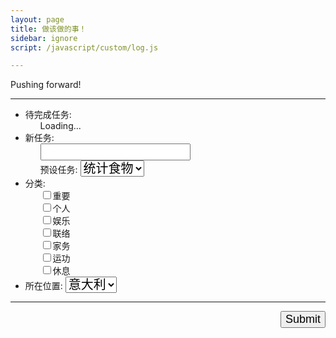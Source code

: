 ```yaml
---
layout: page
title: 做该做的事！
sidebar: ignore
script: /javascript/custom/log.js

---
```


Pushing forward!

---

<form action="https://script.google.com/macros/s/AKfycbxRYZQtTQ3qBQtxU5Q1iMV9_hlgvgALyTyID42IUNfDouFsajfN/exec" method="GET">

<ul>
<li>待完成任务:
<ul id='log' style="list-style:none;">
<li>Loading...</li>
</ul>
</li>
<li>新任务:
<ul style="list-style:none;">
<li><input type="text" name="create" style="font-size:18px;"></li>
<li>预设任务:
<select name="create" style="font-size:20px;">
<option value="统计食物">统计食物</option>
<option value="修改网站">修改网站</option>
<option value="洗袜子">洗袜子</option>
<option value="收拾屋子">收拾屋子</option>
</select>
</li>
</ul>
</li>
<li>分类:
<ul style="list-style:none;">
<li>
<input type="checkbox" id ="a1" name="category" value="重要"><label for="a1">重要</label>
</li>
<li>
<input type="checkbox" id ="a2" name="category" value="个人"><label for="a2">个人</label>
</li>
<li>
<input type="checkbox" id ="a3" name="category" value="娱乐"><label for="a3">娱乐</label>
</li>
<li>
<input type="checkbox" id ="a7" name="category" value="联络"><label for="a7">联络</label>
</li>
<li>
<input type="checkbox" id ="a6" name="category" value="家务"><label for="a6">家务</label>
</li>
<li>
<input type="checkbox" id ="a4" name="category" value="运功"><label for="a4">运功</label>
</li>
<li>
<input type="checkbox" id ="a5" name="category" value="休息"><label for="a5">休息</label>
</li>
</ul>
</li>
<li>所在位置:
<select name="location" style="font-size:20px;">
<option value="Italy" selected>意大利</option>
<option value="China">中国</option>
</select>
</li>
</ul>
<hr>
<p>
<input type="submit" value="Submit" style="font-size:18px;float: right;margin-bottom:120px;">
</p>

</form>
